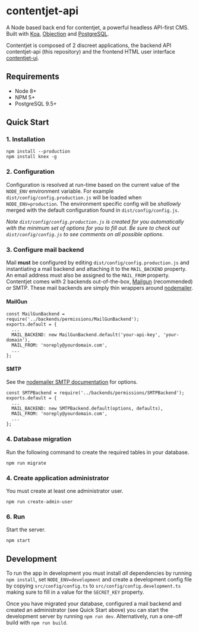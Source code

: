# contentjet-api

A Node based back end for contentjet, a powerful headless API-first CMS. Built with [Koa](http://koajs.com/), [Objection](http://vincit.github.io/objection.js/) and [PostgreSQL](https://www.postgresql.org/).

Contentjet is composed of 2 discreet applications, the backend API contentjet-api (this repository) and the frontend HTML user interface [contentjet-ui](https://github.com/contentjet/contentjet-ui).

## Requirements

* Node 8+
* NPM 5+
* PostgreSQL 9.5+

## Quick Start

### 1. Installation

```
npm install --production
npm install knex -g
```

### 2. Configuration

Configuration is resolved at run-time based on the current value of the `NODE_ENV` environment variable.
For example `dist/config/config.production.js` will be loaded when `NODE_ENV=production`. The environment specific config will be _shallowly_ merged with the default configuration found in `dist/config/config.js`.

_Note `dist/config/config.production.js` is created for you automatically with the minimum set of options for you to fill out. Be sure to check out `dist/config/config.js` to see comments on all possible options_.

### 3. Configure mail backend

Mail **must** be configured by editing `dist/config/config.production.js` and instantiating a mail backend and attaching it to the `MAIL_BACKEND` property. An email address must also be assigned to the `MAIL_FROM` property. Contentjet comes with 2 backends out-of-the-box, [Mailgun](https://www.mailgun.com/) (recommended) or SMTP. These mail backends are simply thin wrappers around [nodemailer](https://nodemailer.com).

#### MailGun

```
const MailGunBackend = require('../backends/permissions/MailGunBackend');
exports.default = {
  ...
  MAIL_BACKEND: new MailGunBackend.default('your-api-key', 'your-domain'),
  MAIL_FROM: 'noreply@yourdomain.com',
  ...
};
```

#### SMTP

See the [nodemailer SMTP documentation](https://nodemailer.com/smtp/) for options.

```
const SMTPBackend = require('../backends/permissions/SMTPBackend');
exports.default = {
  ...
  MAIL_BACKEND: new SMTPBackend.default(options, defaults),
  MAIL_FROM: 'noreply@yourdomain.com',
  ...
};
```

### 4. Database migration

Run the following command to create the required tables in your database.

```
npm run migrate
```

### 4. Create application administrator

You must create at least one administrator user.

```
npm run create-admin-user
```

### 6. Run

Start the server.

```
npm start
```

## Development

To run the app in development you must install _all_ dependencies by running `npm install`, set `NODE_ENV=development` and create
a development config file by copying `src/config/config.ts` to `src/config/config.development.ts` making sure to fill in a value for the `SECRET_KEY` property.

Once you have migrated your database, configured a mail backend and created an administrator (see Quick Start above) you can start the development server by running `npm run dev`. Alternatively, run a one-off build with `npm run build`.
